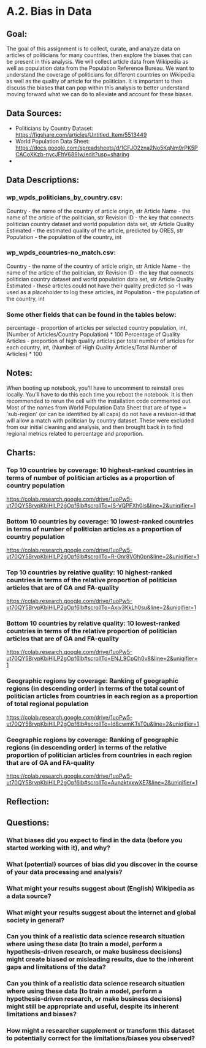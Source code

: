 # A.2. Bias in Data

## Goal:
The goal of this assignment is to collect, curate, and analyze data on articles of politicians for many countries, then explore the biases that can be present in this analysis. We will collect article data from Wikipedia as well as population data from the Population Reference Bureau. We want to understand the coverage of politicians for different countries on Wikipedia as well as the quality of article for the politician. It is important to then discuss the biases that can pop within this analysis to better understand moving forward what we can do to alleviate and account for these biases.

## Data Sources:
*   Politicians by Country Dataset: https://figshare.com/articles/Untitled_Item/5513449
*   World Population Data Sheet: https://docs.google.com/spreadsheets/d/1CFJO2zna2No5KqNm9rPK5PCACoXKzb-nycJFhV689Iw/edit?usp=sharing
*   
## Data Descriptions:
### wp_wpds_politicians_by_country.csv:
Country - the name of the country of article origin, str
Article Name - the name of the article of the politician, str
Revision ID - the key that connects politician country dataset and world population data set, str
Article Quality Estimated - the estimated quality of the article, predicted by ORES, str
Population - the population of the country, int
### wp_wpds_countries-no_match.csv:
Country - the name of the country of article origin, str
Article Name - the name of the article of the politician, str
Revision ID - the key that connects politician country dataset and world population data set, str
Article Quality Estimated - these articles could not have their quality predicted so -1 was used as a placeholder to log these articles, int
Population - the population of the country, int
### Some other fields that can be found in the tables below:
percentage - proportion of articles per selected country population, int, (Number of Articles/Country Population) * 100
Percentage of Quality Articles - proportion of high quality articles per total number of articles for each country, int, (Number of High Quality Articles/Total Number of Articles) * 100

## Notes:
When booting up notebook, you'll have to uncomment to reinstall ores locally. You'll have to do this each time you reboot the notebook. It is then recommended to rerun the cell with the installation code commented out.
Most of the names from World Population Data Sheet that are of type = 'sub-region' (or can be identified by all caps) do not have a revision-id that will allow a match with politician by country dataset. These were excluded from our initial cleaning and analysis, and then brought back in to find regional metrics related to percentage and proportion.

## Charts:
### Top 10 countries by coverage: 10 highest-ranked countries in terms of number of politician articles as a proportion of country population
https://colab.research.google.com/drive/1uoPw5-ut70QY5BrvpKbiHlLP2gOpf6lb#scrollTo=IS-VQPFXh0ls&line=2&uniqifier=1

### Bottom 10 countries by coverage: 10 lowest-ranked countries in terms of number of politician articles as a proportion of country population
https://colab.research.google.com/drive/1uoPw5-ut70QY5BrvpKbiHlLP2gOpf6lb#scrollTo=R-Gnr8VGh0pn&line=2&uniqifier=1

### Top 10 countries by relative quality: 10 highest-ranked countries in terms of the relative proportion of politician articles that are of GA and FA-quality
https://colab.research.google.com/drive/1uoPw5-ut70QY5BrvpKbiHlLP2gOpf6lb#scrollTo=Axjv3KkLh0su&line=2&uniqifier=1

### Bottom 10 countries by relative quality: 10 lowest-ranked countries in terms of the relative proportion of politician articles that are of GA and FA-quality
https://colab.research.google.com/drive/1uoPw5-ut70QY5BrvpKbiHlLP2gOpf6lb#scrollTo=ENJ_9CpQh0v8&line=2&uniqifier=1

### Geographic regions by coverage: Ranking of geographic regions (in descending order) in terms of the total count of politician articles from countries in each region as a proportion of total regional population
https://colab.research.google.com/drive/1uoPw5-ut70QY5BrvpKbiHlLP2gOpf6lb#scrollTo=ld8cwmKTsT0u&line=2&uniqifier=1

### Geographic regions by coverage: Ranking of geographic regions (in descending order) in terms of the relative proportion of politician articles from countries in each region that are of GA and FA-quality
https://colab.research.google.com/drive/1uoPw5-ut70QY5BrvpKbiHlLP2gOpf6lb#scrollTo=AunaktxxwXE7&line=2&uniqifier=1

## Reflection:

## Questions:
### What biases did you expect to find in the data (before you started working with it), and why?
### What (potential) sources of bias did you discover in the course of your data processing and analysis?
### What might your results suggest about (English) Wikipedia as a data source?
### What might your results suggest about the internet and global society in general?
### Can you think of a realistic data science research situation where using these data (to train a model, perform a hypothesis-driven research, or make business decisions) might create biased or misleading results, due to the inherent gaps and limitations of the data?
### Can you think of a realistic data science research situation where using these data (to train a model, perform a hypothesis-driven research, or make business decisions) might still be appropriate and useful, despite its inherent limitations and biases?
### How might a researcher supplement or transform this dataset to potentially correct for the limitations/biases you observed?
